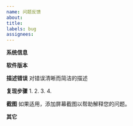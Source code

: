 ```yaml
---
name: 问题反馈
about:
title:
labels: bug
assignees:
---
```


**系统信息**


**软件版本**


**描述错误**
对错误清晰而简洁的描述

**复现步骤**
1. 
2. 
3. 
4. 

**截图**
如果适用，添加屏幕截图以帮助解释您的问题。

**其它**

